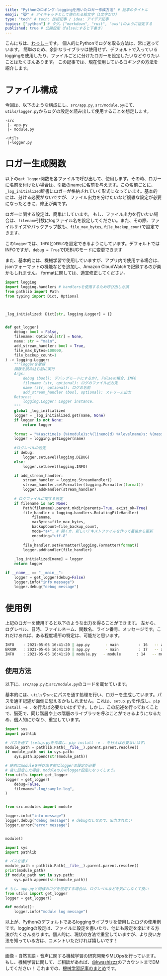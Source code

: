 ```yaml
---
title: "Pythonのロギング:loggingを用いたロガー作成方法" # 記事のタイトル
emoji: "😸" # アイキャッチとして使われる絵文字（1文字だけ）
type: "tech" # tech: 技術記事 / idea: アイデア記事
topics: ["python"] # タグ。["markdown", "rust", "aws"]のように指定する
published: true # 公開設定（falseにすると下書き）
---
```


こんにちは、[わっしー](https://twitter.com/kwashizzz)です。
個人的にPythonでログを取る方法は、常に迷っています。
簡単のため、余計なライブラリは使用せず、デフォルトで入っているloggingを使用したり、ファイルごとに分けたロガーを設定したいなどやりたいことはたくさんあります。
この記事では、現在使用しているロギングの方法を紹介します。

# ファイル構成

今回は、以下のような構成にし、```src/app.py```, ```src/module.py```にて、```utils/logger.py```からログの設定を読み出して使用することを想定します。

```
-src
 |- app.py
 |- module.py

-utils
 |-logger.py

```

# ロガー生成関数

以下の```get_logger```関数を各ファイルで呼び出して、使用します。その時、ロガーに名前を付けたい場合は、引数のnameに名前を与えます。この名前ごとに、```_log_initialized```辞書にロガーが格納されていく形式になっています。基本的には、分ける必要がないですが、ファイル出力を分けたいなど複雑な設定が必要になったときに、修正が楽です。

ロガーに関する設定は、簡単にしています。
もし、ファイル出力を行いたい場合は、```filename```引数にlogファイル名を設定してください。また、その際、ファイルサイズやバックアップ数も、```file_max_bytes```, ```file_backup_count```で設定できます。

この`logger`では、```INFO```と```DEBUG```を設定できるようにしています。デフォルトではINFOですが、```debug = True```でDEBUGモードに変更できます

また、基本的には、機械学習で使用していますが、アプリ内で使用する場合は、jsonフォーマットの機能などを追加し、Amazon CloudWatchで記録するのが楽かもしれません。
formatに関しては、適宜修正してください。

```python:utils/logger.py
import logging
import logging.handlers # handlersを使用するため呼び出し必須
from pathlib import Path
from typing import Dict, Optional



_log_initialized: Dict[str, logging.Logger] = {}


def get_logger(
    debug: bool = False,
    filename: Optional[str] = None,
    name: str = "main",
    add_stream_handler: bool = True,
    file_max_bytes=100000, 
    file_backup_count=1
) -> logging.Logger:
    """loggerを取得
    関数を読み込む前に実行
    Args:
        debug (bool): デバッグモードにするか?, Falseの場合、INFO
        filename (str, optional): ログのファイル出力先
        name (str, optional): ログの名前
        add_stream_handler (bool, optional): ストリーム出力
    Returns:
        logging.Logger: Logger instance.
    """
    global _log_initialized
    logger = _log_initialized.get(name, None)
    if logger is not None:
        return logger
    
    format = "%(asctime)s (%(module)s:%(lineno)d) %(levelname)s: %(message)s"
    logger = logging.getLogger(name)
    
    #ログレベルの設定
    if debug:
        logger.setLevel(logging.DEBUG)
    else:
        logger.setLevel(logging.INFO)

    if add_stream_handler:
        stream_handler = logging.StreamHandler()
        stream_handler.setFormatter(logging.Formatter(format))
        logger.addHandler(stream_handler)
    
    # ログファイルに関する設定
    if filename is not None:
        Path(filename).parent.mkdir(parents=True, exist_ok=True)
        file_handler = logging.handlers.RotatingFileHandler(
            filename, 
            maxBytes=file_max_bytes, 
            backupCount=file_backup_count,
            mode="a+", # 開くか、新しいテキストファイルを作って最後から更新
            encoding="utf-8"
            )
        file_handler.setFormatter(logging.Formatter(format))
        logger.addHandler(file_handler)
        
    _log_initialized[name] = logger
    return logger

if __name__ == "__main__":
    logger = get_logger(debug=False)
    logger.info("info message")
    logger.debug("debug message")

```

# 使用例

上記のロガーを使用すると以下のような出力を得ることができます。
左から、ログレベル、日時、ファイルネーム、関数名、ライン番号、メッセージです。これだけあれば、ある程度場所の特定は、可能だと思います。

```bash
INFO    : 2021-05-05 16:41:20 | app.py       - main         : 16   -- appログテスト
ERROR   : 2021-05-05 16:41:20 | app.py       - main         : 17   -- appエラー
INFO    : 2021-05-05 16:41:20 | module.py   - module       : 14   -- moduleログテスト
```

## 使用方法

以下に、```src/app.py```と```src/module.py```のコードを載せています。

基本的には、```utils```や```src```にパスを通す処理を行い、ロガーを生成しています。パスを通す記述が面倒に思えるかもしれません。これは、```setup.py```を作成し、```pip install -e .``` を行えば必要ないはずです。しかし、この記述を行っておくことで、脳死で、同じ階層や上の階層のライブラリを呼ぶことができるようになるため、個人的にかなり、重宝しています。

```python:src/app.py
import sys
import pathlib

# パスを通す (setup.pyを作成し、pip install -e . を行えば必要ないはず)
module_path = pathlib.Path(__file__).parent.parent.resolve()
if module_path not in sys.path:
    sys.path.append(str(module_path))

# 絶対にmoduleを呼び出す前にloggerの設定が必要
# 後に設定した場合、moduleの方のlogger設定になってしまう。
from utils import get_logger
logger = get_logger(
    debug=False,
    filename=".log/sample.log",
)


from src.modules import module

logger.info("info message")
logger.debug("debug message") # debugなしなので、出力されない
logger.error("error message") 


module()
```

```python:src/module.py
import sys
import pathlib

# パスを通す
module_path = pathlib.Path(__file__).parent.parent.resolve()
print(module_path)
if module_path not in sys.path:
    sys.path.append(str(module_path))

# もし、app.pyと同様のログを使用する場合は、ログレベルなどを気にしなくて良い
from utils import get_logger
logger = get_logger()

def module():
    logger.info("module log message")
```

以上が、Pythonのデフォルトであるloggingライブラリを使用したログの使用例です。loggingの設定は、ファイルに設定を書いたり、他にも設定を楽にする方法がたくさんあります。個人的に、現状の方法で重宝していますが、より良い方法を知っている方は、コメントいただければ嬉しいです！

----

画像・自然言語・音声に関する機械学習の研究開発やMLOpsを行っています。もし、機械学習に関して、ご相談があれば、[@kwashizzz](https://twitter.com/kwashizzz)のアカウントまでDMしてください！
これまでの、[機械学習記事のまとめ](https://zenn.dev/kwashizzz/articles/my-ml-articles-summary)です。